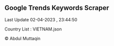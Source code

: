 

## Google Trends Keywords Scraper 
 
Last Update 02-04-2023 , 23:44:50

Country List :
VIETNAM.json



© Abdul Muttaqin 
